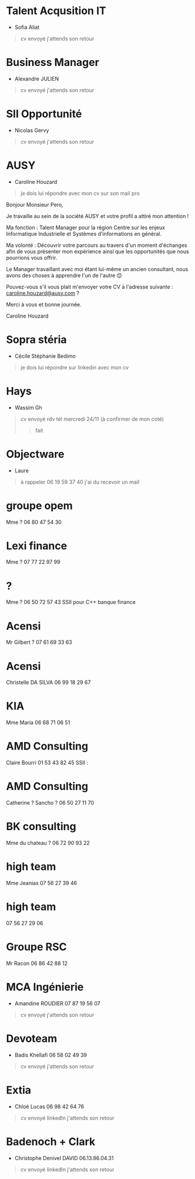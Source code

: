 # Talent Acqusition IT #
* Sofia Aliat
> cv envoyé
> j'attends son retour

# Business Manager #
* Alexandre JULIEN
> cv envoyé
> j'attends son retour


# SII Opportunité #
* Nicolas Gervy
> cv envoyé
> j'attends son retour

# AUSY #
* Caroline Houzard
> je dois lui répondre avec mon cv sur son mail pro

 
Bonjour Monsieur Pero,

Je travaille au sein de la société AUSY et votre profil a attiré mon attention !

Ma fonction : Talent Manager pour la région Centre sur les enjeux Informatique Industrielle et Systèmes d'informations en général.

Ma volonté : Découvrir votre parcours au travers d'un moment d'échanges afin de vous présenter mon expérience ainsi que les opportunités que nous pourrions vous offrir.

Le Manager travaillant avec moi étant lui-même un ancien consultant, nous avons des choses à apprendre l'un de l'autre 😊

Pouvez-vous s'il vous plait m'envoyer votre CV à l'adresse suivante : caroline.houzard@ausy.com ?

Merci à vous et bonne journée.

Caroline Houzard

# Sopra stéria #
* Cécile Stéphanie Bedimo
> je dois lui répondre sur linkedin avec mon cv

# Hays #
* Wassim Gh
> cv envoyé
> rdv tél mercredi 24/11 (à confirmer de mon coté)
> > fait

# Objectware #
* Laure
> à rappeler 06 19 59 37 40
j'ai du recevoir un mail

# groupe opem #
Mme ?
06 80 47 54 30

# Lexi finance #
Mme ?
07 77 22 97 99


#  ? #
Mme ?
06 50 72 57 43
SSII pour C++ banque finance

# Acensi #
Mr Gilbert ?
07 61 69 33 63

# Acensi #
Christelle DA SILVA
06 99 18 29 67

# KIA #
Mme Maria
06 68 71 06 51

# AMD Consulting #
Claire Bourri
01 53 43 82 45
SSII : 

# AMD Consulting #
Catherine ? Sancho ?
06 50 27 11 70

# BK consulting #
Mme du chateau ?
06 72 90 93 22

# high team #
Mme Jeanias 
07 56 27 39 46

# high team #
07 56 27 29 06

# Groupe RSC #
Mr Racon
06 86 42 88 12

# MCA Ingénierie #
* Amandine ROUDIER
07 87 19 56 07
> cv envoyé
> j'attends son retour

# Devoteam #
* Badis Khellafi
06 58 02 49 39
> cv envoyé
> j'attends son retour

# Extia #
* Chloé Lucas
06 98 42 64 76
> cv envoyé linkedIn
> j'attends son retour


# Badenoch + Clark #
* Christophe Denivel DAVID
06.13.86.04.31
> cv envoyé linkedIn
> j'attends son retour
